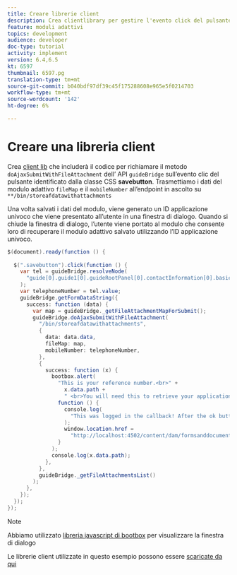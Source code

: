 ```yaml
---
title: Creare librerie client
description: Crea clientlibrary per gestire l'evento click del pulsante "Save and Exit"
feature: moduli adattivi
topics: development
audience: developer
doc-type: tutorial
activity: implement
version: 6.4,6.5
kt: 6597
thumbnail: 6597.pg
translation-type: tm+mt
source-git-commit: b040bdf97df39c45f175288608e965e5f0214703
workflow-type: tm+mt
source-wordcount: '142'
ht-degree: 6%

---
```


# Creare una libreria client

Crea [client lib](https://docs.adobe.com/content/help/it-IT/experience-manager-65/developing/introduction/clientlibs.html) che includerà il codice per richiamare il metodo `doAjaxSubmitWithFileAttachment` dell’ API `guideBridge` sull’evento clic del pulsante identificato dalla classe CSS **savebutton**.  Trasmettiamo i dati del modulo adattivo `fileMap` e il `mobileNumber` all’endpoint in ascolto su `**/bin/storeafdatawithattachments`

Una volta salvati i dati del modulo, viene generato un ID applicazione univoco che viene presentato all’utente in una finestra di dialogo. Quando si chiude la finestra di dialogo, l’utente viene portato al modulo che consente loro di recuperare il modulo adattivo salvato utilizzando l’ID applicazione univoco.

```java
$(document).ready(function () {
  
  $(".savebutton").click(function () {
    var tel = guideBridge.resolveNode(
      "guide[0].guide1[0].guideRootPanel[0].contactInformation[0].basicContact[0].telephoneNumber[0]"
    );
    var telephoneNumber = tel.value;
    guideBridge.getFormDataString({
      success: function (data) {
        var map = guideBridge._getFileAttachmentMapForSubmit();
        guideBridge.doAjaxSubmitWithFileAttachment(
          "/bin/storeafdatawithattachments",
          {
            data: data.data,
            fileMap: map,
            mobileNumber: telephoneNumber,
          },
          {
            success: function (x) {
              bootbox.alert(
                "This is your reference number.<br>" +
                  x.data.path +
                  " <br>You will need this to retrieve your application",
                function () {
                  console.log(
                    "This was logged in the callback! After the ok button was pressed"
                  );
                  window.location.href =
                    "http://localhost:4502/content/dam/formsanddocuments/myaccountform/jcr:content?wcmmode=disabled";
                }
              );
              console.log(x.data.path);
            },
          },
          guideBridge._getFileAttachmentsList()
        );
      },
    });
  });
});
```

>[!NOTE]
> Abbiamo utilizzato [libreria javascript di bootbox](http://bootboxjs.com/examples.html) per visualizzare la finestra di dialogo

Le librerie client utilizzate in questo esempio possono essere [scaricate da qui](assets/client-libraries.zip)
